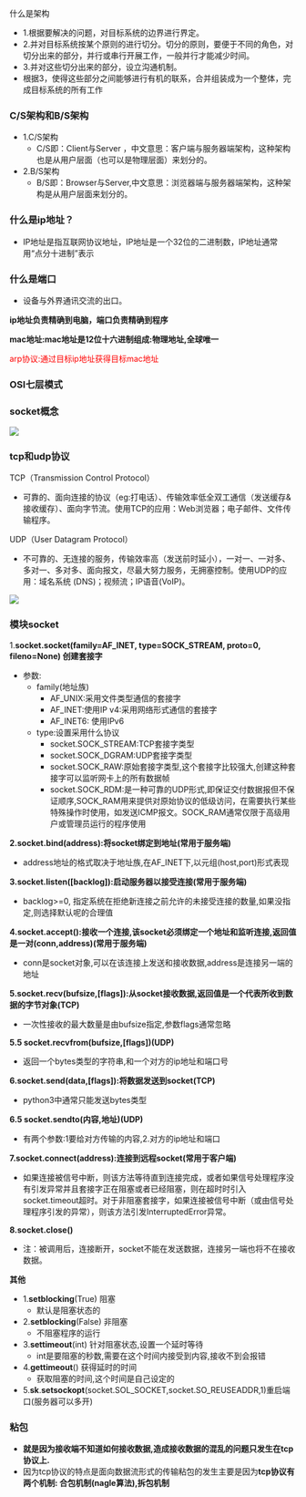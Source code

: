 什么是架构

- 1.根据要解决的问题，对目标系统的边界进行界定。
- 2.并对目标系统按某个原则的进行切分。切分的原则，要便于不同的角色，对切分出来的部分，并行或串行开展工作，一般并行才能减少时间。
- 3.并对这些切分出来的部分，设立沟通机制。
- 根据3，使得这些部分之间能够进行有机的联系，合并组装成为一个整体，完成目标系统的所有工作

### C/S架构和B/S架构

- 1.C/S架构
	- C/S即：Client与Server ，中文意思：客户端与服务器端架构，这种架构也是从用户层面（也可以是物理层面）来划分的。
- 2.B/S架构
	- B/S即：Browser与Server,中文意思：浏览器端与服务器端架构，这种架构是从用户层面来划分的。

### 什么是ip地址？

- IP地址是指互联网协议地址，IP地址是一个32位的二进制数，IP地址通常用“点分十进制”表示

### 什么是端口

- 设备与外界通讯交流的出口。

**ip地址负责精确到电脑，端口负责精确到程序**

**mac地址:mac地址是12位十六进制组成:物理地址,全球唯一**

<font color=red>arp协议:通过目标ip地址获得目标mac地址 </font>

### OSI七层模式

### socket概念

![](../../img/socket概念.jpg)

### tcp和udp协议

TCP（Transmission Control Protocol）

- 可靠的、面向连接的协议（eg:打电话）、传输效率低全双工通信（发送缓存&接收缓存）、面向字节流。使用TCP的应用：Web浏览器；电子邮件、文件传输程序。

UDP（User Datagram Protocol）

- 不可靠的、无连接的服务，传输效率高（发送前时延小），一对一、一对多、多对一、多对多、面向报文，尽最大努力服务，无拥塞控制。使用UDP的应用：域名系统 (DNS)；视频流；IP语音(VoIP)。

![](../../img/tcp和udp的socket图.jpg)

### 模块socket

1.**socket.socket(family=AF_INET, type=SOCK_STREAM, proto=0, fileno=None) 创建套接字**

- 参数:
	- family(地址族)
		- AF_UNIX:采用文件类型通信的套接字
		- AF_INET:使用IP v4:采用网络形式通信的套接字
		- AF_INET6: 使用IPv6
	- type:设置采用什么协议
		- socket.SOCK_STREAM:TCP套接字类型
		- socket.SOCK_DGRAM:UDP套接字类型
		- socket.SOCK_RAW:原始套接字类型,这个套接字比较强大,创建这种套接字可以监听网卡上的所有数据帧
		- socket.SOCK_RDM:是一种可靠的UDP形式,即保证交付数据报但不保证顺序,SOCK_RAM用来提供对原始协议的低级访问，在需要执行某些特殊操作时使用，如发送ICMP报文。SOCK_RAM通常仅限于高级用户或管理员运行的程序使用

**2.socket.bind(address):将socket绑定到地址(常用于服务端)**

- address地址的格式取决于地址族,在AF_INET下,以元组(host,port)形式表现

**3.socket.listen([backlog]):启动服务器以接受连接(常用于服务端)**

- backlog>=0, 指定系统在拒绝新连接之前允许的未接受连接的数量,如果没指定,则选择默认呢的合理值

**4.socket.accept():接收一个连接,该socket必须绑定一个地址和监听连接,返回值是一对(conn,address)(常用于服务端)**

- conn是socket对象,可以在该连接上发送和接收数据,address是连接另一端的地址

**5.socket.recv(bufsize,[flags]):从socket接收数据,返回值是一个代表所收到数据的字节对象(TCP)**

- 一次性接收的最大数量是由bufsize指定,参数flags通常忽略

**5.5 socket.recvfrom(bufsize,[flags])(UDP)**

- 返回一个bytes类型的字符串,和一个对方的ip地址和端口号

**6.socket.send(data,[flags]):将数据发送到socket(TCP)**

- python3中通常只能发送bytes类型

**6.5 socket.sendto(内容,地址)(UDP)**

- 有两个参数:1要给对方传输的内容,2.对方的ip地址和端口

**7.socket.connect(address):连接到远程socket(常用于客户端)**

- 如果连接被信号中断，则该方法等待直到连接完成，或者如果信号处理程序没有引发异常并且套接字正在阻塞或者已经阻塞，则在超时时引入socket.timeout超时。对于非阻塞套接字，如果连接被信号中断（或由信号处理程序引发的异常），则该方法引发InterruptedError异常。

**8.socket.close()**           

- 注：被调用后，连接断开，socket不能在发送数据，连接另一端也将不在接收数据。

**其他**

- 1.**setblocking**(True) 阻塞
	- 默认是阻塞状态的
- 2.**setblocking**(False) 非阻塞
	- 不阻塞程序的运行
- 3.**settimeout**(int)    针对阻塞状态,设置一个延时等待
	- int是要阻塞的秒数,需要在这个时间内接受到内容,接收不到会报错
- 4.**gettimeout**()       获得延时的时间
	- 获取阻塞的时间,这个时间是自己设定的
- 5.**sk**.**setsockopt**(socket.SOL_SOCKET,socket.SO_REUSEADDR,1)重启端口(服务器可以多开)

### 粘包

- **就是因为接收端不知道如何接收数据,造成接收数据的混乱的问题只发生在tcp协议上.**
- 因为tcp协议的特点是面向数据流形式的传输粘包的发生主要是因为**tcp协议有两个机制: 合包机制(nagle算法),拆包机制**







